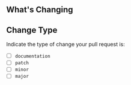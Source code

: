 ## What's Changing

## Change Type

Indicate the type of change your pull request is:

- [ ] `documentation`
- [ ] `patch`
- [ ] `minor`
- [ ] `major`
